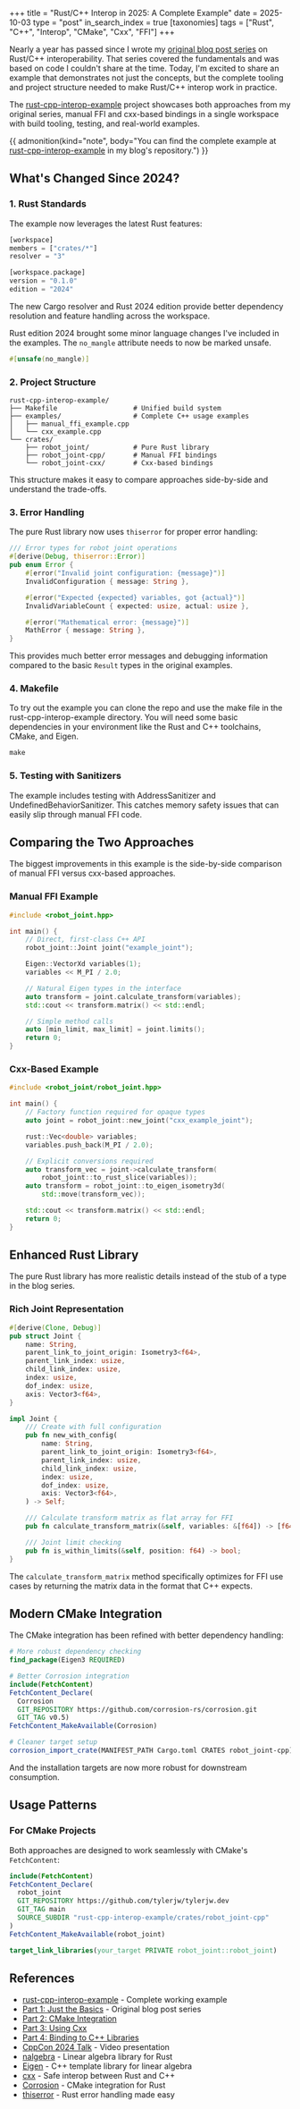 +++
title = "Rust/C++ Interop in 2025: A Complete Example"
date = 2025-10-03
type = "post"
in_search_index = true
[taxonomies]
tags = ["Rust", "C++", "Interop", "CMake", "Cxx", "FFI"]
+++

Nearly a year has passed since I wrote my [original blog post series](/posts/rust-cpp-interop) on Rust/C++ interoperability.
That series covered the fundamentals and was based on code I couldn't share at the time.
Today, I'm excited to share an example that demonstrates not just the concepts, but the complete tooling and project structure needed to make Rust/C++ interop work in practice.

The [rust-cpp-interop-example](https://github.com/tylerjw/tylerjw.dev/tree/main/rust-cpp-interop-example) project showcases both approaches from my original series, manual FFI and cxx-based bindings in a single workspace with build tooling, testing, and real-world examples.

{{ admonition(kind="note", body="You can find the complete example at [rust-cpp-interop-example](https://github.com/tylerjw/tylerjw.dev/tree/main/rust-cpp-interop-example) in my blog's repository.") }}

## What's Changed Since 2024?

### 1. Rust Standards

The example now leverages the latest Rust features:

```rust
[workspace]
members = ["crates/*"]
resolver = "3"

[workspace.package]
version = "0.1.0"
edition = "2024"
```

The new Cargo resolver and Rust 2024 edition provide better dependency resolution and feature handling across the workspace.

Rust edition 2024 brought some minor language changes I've included in the examples.
The `no_mangle` attribute needs to now be marked unsafe.
```rust
#[unsafe(no_mangle)]
```

### 2. Project Structure

```
rust-cpp-interop-example/
├── Makefile                   # Unified build system
├── examples/                  # Complete C++ usage examples
│   ├── manual_ffi_example.cpp
│   └── cxx_example.cpp
└── crates/
    ├── robot_joint/           # Pure Rust library
    ├── robot_joint-cpp/       # Manual FFI bindings
    └── robot_joint-cxx/       # Cxx-based bindings
```

This structure makes it easy to compare approaches side-by-side and understand the trade-offs.

### 3. Error Handling

The pure Rust library now uses `thiserror` for proper error handling:

```rust
/// Error types for robot joint operations
#[derive(Debug, thiserror::Error)]
pub enum Error {
    #[error("Invalid joint configuration: {message}")]
    InvalidConfiguration { message: String },

    #[error("Expected {expected} variables, got {actual}")]
    InvalidVariableCount { expected: usize, actual: usize },

    #[error("Mathematical error: {message}")]
    MathError { message: String },
}
```

This provides much better error messages and debugging information compared to the basic `Result` types in the original examples.

### 4. Makefile

To try out the example you can clone the repo and use the make file in the rust-cpp-interop-example directory.
You will need some basic dependencies in your environment like the Rust and C++ toolchains, CMake, and Eigen.

```makefile
make
```

### 5. Testing with Sanitizers

The example includes testing with AddressSanitizer and UndefinedBehaviorSanitizer.
This catches memory safety issues that can easily slip through manual FFI code.

## Comparing the Two Approaches

The biggest improvements in this example is the side-by-side comparison of manual FFI versus cxx-based approaches.

### Manual FFI Example

```cpp
#include <robot_joint.hpp>

int main() {
    // Direct, first-class C++ API
    robot_joint::Joint joint("example_joint");

    Eigen::VectorXd variables(1);
    variables << M_PI / 2.0;

    // Natural Eigen types in the interface
    auto transform = joint.calculate_transform(variables);
    std::cout << transform.matrix() << std::endl;

    // Simple method calls
    auto [min_limit, max_limit] = joint.limits();
    return 0;
}
```

### Cxx-Based Example

```cpp
#include <robot_joint/robot_joint.hpp>

int main() {
    // Factory function required for opaque types
    auto joint = robot_joint::new_joint("cxx_example_joint");

    rust::Vec<double> variables;
    variables.push_back(M_PI / 2.0);

    // Explicit conversions required
    auto transform_vec = joint->calculate_transform(
        robot_joint::to_rust_slice(variables));
    auto transform = robot_joint::to_eigen_isometry3d(
        std::move(transform_vec));

    std::cout << transform.matrix() << std::endl;
    return 0;
}
```

## Enhanced Rust Library

The pure Rust library has more realistic details instead of the stub of a type in the blog series.

### Rich Joint Representation

```rust
#[derive(Clone, Debug)]
pub struct Joint {
    name: String,
    parent_link_to_joint_origin: Isometry3<f64>,
    parent_link_index: usize,
    child_link_index: usize,
    index: usize,
    dof_index: usize,
    axis: Vector3<f64>,
}
```

```rust
impl Joint {
    /// Create with full configuration
    pub fn new_with_config(
        name: String,
        parent_link_to_joint_origin: Isometry3<f64>,
        parent_link_index: usize,
        child_link_index: usize,
        index: usize,
        dof_index: usize,
        axis: Vector3<f64>,
    ) -> Self;

    /// Calculate transform matrix as flat array for FFI
    pub fn calculate_transform_matrix(&self, variables: &[f64]) -> [f64; 16];

    /// Joint limit checking
    pub fn is_within_limits(&self, position: f64) -> bool;
}
```

The `calculate_transform_matrix` method specifically optimizes for FFI use cases by returning the matrix data in the format that C++ expects.

## Modern CMake Integration

The CMake integration has been refined with better dependency handling:

```cmake
# More robust dependency checking
find_package(Eigen3 REQUIRED)

# Better Corrosion integration
include(FetchContent)
FetchContent_Declare(
  Corrosion
  GIT_REPOSITORY https://github.com/corrosion-rs/corrosion.git
  GIT_TAG v0.5)
FetchContent_MakeAvailable(Corrosion)

# Cleaner target setup
corrosion_import_crate(MANIFEST_PATH Cargo.toml CRATES robot_joint-cpp)
```

And the installation targets are now more robust for downstream consumption.

## Usage Patterns

### For CMake Projects

Both approaches are designed to work seamlessly with CMake's `FetchContent`:

```cmake
include(FetchContent)
FetchContent_Declare(
  robot_joint
  GIT_REPOSITORY https://github.com/tylerjw/tylerjw.dev
  GIT_TAG main
  SOURCE_SUBDIR "rust-cpp-interop-example/crates/robot_joint-cpp"
)
FetchContent_MakeAvailable(robot_joint)

target_link_libraries(your_target PRIVATE robot_joint::robot_joint)
```

## References

- [rust-cpp-interop-example](https://github.com/tylerjw/tylerjw.dev/tree/main/rust-cpp-interop-example) - Complete working example
- [Part 1: Just the Basics](/posts/rust-cpp-interop) - Original blog post series
- [Part 2: CMake Integration](/posts/rust-cmake-interop-cmake)
- [Part 3: Using Cxx](/posts/rust-cmake-interop-part-3-cxx)
- [Part 4: Binding to C++ Libraries](/posts/rust-cpp-part4-buildrs)
- [CppCon 2024 Talk](/posts/20240920-cppcon-cpp-rust-interop) - Video presentation
- [nalgebra](https://nalgebra.rs/) - Linear algebra library for Rust
- [Eigen](https://eigen.tuxfamily.org/) - C++ template library for linear algebra
- [cxx](https://cxx.rs/) - Safe interop between Rust and C++
- [Corrosion](https://corrosion-rs.github.io/corrosion/) - CMake integration for Rust
- [thiserror](https://docs.rs/thiserror/) - Rust error handling made easy
